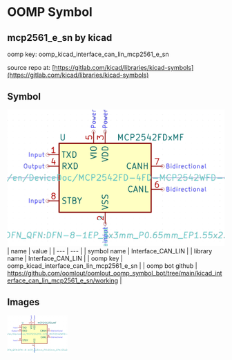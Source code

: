 # OOMP Symbol  
## mcp2561_e_sn  by kicad  
  
oomp key: oomp_kicad_interface_can_lin_mcp2561_e_sn  
  
source repo at: [https://gitlab.com/kicad/libraries/kicad-symbols](https://gitlab.com/kicad/libraries/kicad-symbols)  
## Symbol  
  
[![working.png](working_600.png)](working.png)  
| name | value | 
| --- | --- | 
| symbol name | Interface_CAN_LIN | 
| library name | Interface_CAN_LIN | 
| oomp key | oomp_kicad_interface_can_lin_mcp2561_e_sn | 
| oomp bot github | https://github.com/oomlout/oomlout_oomp_symbol_bot/tree/main/kicad_interface_can_lin_mcp2561_e_sn/working | 
## Images  
  
[![working.png](working_140.png)](working.png)  

